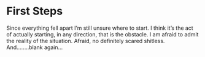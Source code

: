 # First Steps

Since everything fell apart I’m still unsure where to start. I think it’s the act of actually starting, in any direction, that is the obstacle. I am afraid to admit the reality of the situation. Afraid, no definitely scared shitless. And........blank again...
